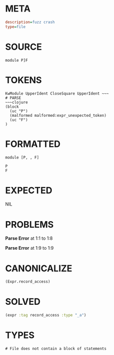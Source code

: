 # META
~~~ini
description=fuzz crash
type=file
~~~
# SOURCE
~~~roc
module P]F
~~~
# TOKENS
~~~text
KwModule UpperIdent CloseSquare UpperIdent ~~~
# PARSE
~~~clojure
(block
  (uc "P")
  (malformed malformed:expr_unexpected_token)
  (uc "F")
)
~~~
# FORMATTED
~~~roc
module [P, , F]

P
F
~~~
# EXPECTED
NIL
# PROBLEMS
**Parse Error**
at 1:1 to 1:8

**Parse Error**
at 1:9 to 1:9

# CANONICALIZE
~~~clojure
(Expr.record_access)
~~~
# SOLVED
~~~clojure
(expr :tag record_access :type "_a")
~~~
# TYPES
~~~roc
# File does not contain a block of statements
~~~
